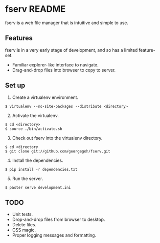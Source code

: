 fserv README
============

fserv is a web file manager that is intuitive and simple to use.

Features
--------
fserv is in a very early stage of development, and so has a
limited feature-set.

*   Familiar explorer-like interface to navigate.
*	Drag-and-drop files into browser to copy to server.

Set up
------
1.  Create a virtualenv environment.

```
$ virtualenv --no-site-packages --distribute <directory>
```

2.  Activate the virtualenv.

```
$ cd <directory>
$ source ./bin/activate.sh
```

3.  Check out fserv into the virtualenv directory.

```
$ cd <directory
$ git clone git://github.com/georgegoh/fserv.git
```

4.  Install the dependencies.

```
$ pip install -r dependencies.txt
```

5.  Run the server.

```
$ paster serve development.ini
```

TODO
----
*   Unit tests.
*   Drop-and-drop files from browser to desktop.
*   Delete files.
*   CSS magic.
*   Proper logging messages and formatting.
